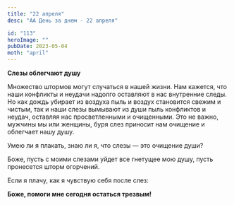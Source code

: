 ```yaml
---
title: "22 апреля"
desc: "АА День за днем - 22 апреля"

id: "113"
heroImage: ""
pubDate: 2023-05-04
moth: "april"
---
```


**Слезы облегчают душу**

Множество штормов могут случаться в нашей жизни. Нам кажется, что наши
конфликты и неудачи надолго оставляют в нас внутренние следы. Но как дождь
убирает из воздуха пыль и воздух становится свежим и чистым, так и наши слезы
вымывают из души пыль конфликтов и неудач, оставляя нас просветленными и
очищенными. Это не важно, мужчины мы или женщины, буря слез приносит нам
очищение и облегчает нашу душу.

Умею ли я плакать, знаю ли я, что слезы — это очищение души?

Боже, пусть с моими слезами уйдет все гнетущее мою душу, пусть пронесется
шторм огорчений.

Если я плачу, как я чувствую себя после слез:

**Боже, помоги мне сегодня остаться трезвым!**
